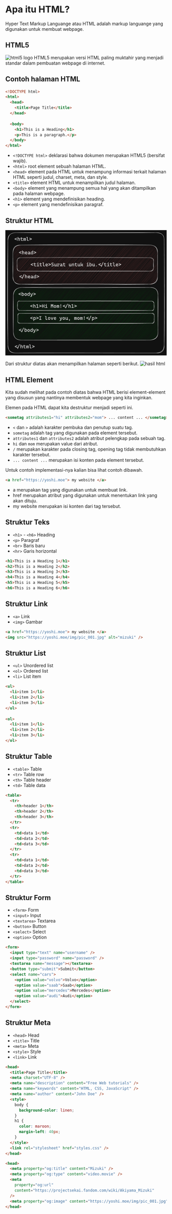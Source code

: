 ﻿# Apa itu HTML?

Hyper Text Markup Languange atau HTML adalah markup languange yang digunakan untuk membuat webpage.

## HTML5

![html5 logo](https://upload.wikimedia.org/wikipedia/commons/thumb/6/61/HTML5_logo_and_wordmark.svg/1920px-HTML5_logo_and_wordmark.svg.png)
HTML5 merupakan versi HTML paling muktahir yang menjadi standar dalam pembuatan webpage di internet.

## Contoh halaman HTML

```html
<!DOCTYPE html>
<html>
  <head>
    <title>Page Title</title>
  </head>

  <body>
    <h1>This is a Heading</h1>
    <p>This is a paragraph.</p>
  </body>
</html>
```

- `<!DOCTYPE html>` deklarasi bahwa dokumen merupakan HTML5 (bersifat wajib).
- `<html>` root element sebuah halaman HTML.
- `<head>` element pada HTML untuk menampung informasi terkait halaman HTML seperti judul, charset, meta, dan style.
- `<title>` element HTML untuk menampilkan judul halaman.
- `<body>` element yang menampung semua hal yang akan ditampilkan pada halaman webpage.
- `<h1>` element yang mendefinisikan heading.
- `<p>` element yang mendefinisikan paragraf.

## Struktur HTML

![Alt text](image.png)

Dari struktur diatas akan menampilkan halaman seperti berikut.
![hasil html](https://cdn.discordapp.com/attachments/1029089071903019029/1164765949543583834/Screenshot_20231020_102147_Chrome.jpg?ex=654467d2&is=6531f2d2&hm=30f0ff1c63989d3cc2438487c733b4dcce670c71fe1b4bb60ae1b6f4d788134c&)

## HTML Element

Kita sudah melihat pada contoh diatas bahwa HTML berisi element-element yang disusun yang nantinya membentuk webpage yang kita inginkan.

Elemen pada HTML dapat kita destruktur menjadi seperti ini.

```html
<sometag attributes1="hi" attributes2="mom"> ... content ... </sometag>
```

- `<` dan `>` adalah karakter pembuka dan penutup suatu tag.
- `sometag` adalah tag yang digunakan pada element tersebut.
- `attributes1` dan `attributes2` adalah atribut pelengkap pada sebuah tag.
- `hi` dan `mom` merupakan value dari atribut.
- `/` merupakan karakter pada closing tag, opening tag tidak membutuhkan karakter tersebut.
- `... content ...` merupakan isi konten pada element tersebut.

Untuk contoh implementasi-nya kalian bisa lihat contoh dibawah.

```html
<a href="https://yoshi.moe"> my website </a>
```

- a merupakan tag yang digunakan untuk membuat link.
- href merupakan atribut yang digunakan untuk menentukan link yang akan dituju.
- my website merupakan isi konten dari tag tersebut.

## Struktur Teks

- `<h1>` - `<h6>` Heading
- `<p>` Paragraf
- `<br>` Baris baru
- `<hr>` Garis horizontal

```html
<h1>This is a Heading 1</h1>
<h2>This is a Heading 2</h2>
<h3>This is a Heading 3</h3>
<h4>This is a Heading 4</h4>
<h5>This is a Heading 5</h5>
<h6>This is a Heading 6</h6>
```

## Struktur Link

- `<a>` Link
- `<img>` Gambar

```html
<a href="https://yoshi.moe"> my website </a>
<img src="https://yoshi.moe/img/pic_001.jpg" alt="mizuki" />
```

## Struktur List

- `<ul>` Unordered list
- `<ol>` Ordered list
- `<li>` List item

```html
<ul>
  <li>item 1</li>
  <li>item 2</li>
  <li>item 3</li>
</ul>

<ol>
  <li>item 1</li>
  <li>item 2</li>
  <li>item 3</li>
</ol>
```

## Struktur Table

- `<table>` Table
- `<tr>` Table row
- `<th>` Table header
- `<td>` Table data

```html
<table>
  <tr>
    <th>header 1</th>
    <th>header 2</th>
    <th>header 3</th>
  </tr>
  <tr>
    <td>data 1</td>
    <td>data 2</td>
    <td>data 3</td>
  </tr>
  <tr>
    <td>data 1</td>
    <td>data 2</td>
    <td>data 3</td>
  </tr>
</table>
```

## Struktur Form

- `<form>` Form
- `<input>` Input
- `<textarea>` Textarea
- `<button>` Button
- `<select>` Select
- `<option>` Option

```html
<form>
  <input type="text" name="username" />
  <input type="password" name="password" />
  <textarea name="message"></textarea>
  <button type="submit">Submit</button>
  <select name="cars">
    <option value="volvo">Volvo</option>
    <option value="saab">Saab</option>
    <option value="mercedes">Mercedes</option>
    <option value="audi">Audi</option>
  </select>
</form>
```

## Struktur Meta

- `<head>` Head
- `<title>` Title
- `<meta>` Meta
- `<style>` Style
- `<link>` Link

```html
<head>
  <title>Page Title</title>
  <meta charset="UTF-8" />
  <meta name="description" content="Free Web tutorials" />
  <meta name="keywords" content="HTML, CSS, JavaScript" />
  <meta name="author" content="John Doe" />
  <style>
    body {
      background-color: linen;
    }
    h1 {
      color: maroon;
      margin-left: 40px;
    }
  </style>
  <link rel="stylesheet" href="styles.css" />
</head>
```

```html
<head>
  <meta property="og:title" content="Mizuki" />
  <meta property="og:type" content="video.movie" />
  <meta
    property="og:url"
    content="https://projectsekai.fandom.com/wiki/Akiyama_Mizuki"
  />
  <meta property="og:image" content="https://yoshi.moe/img/pic_001.jpg" />
</head>
```
